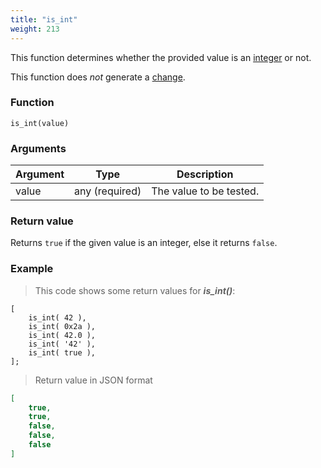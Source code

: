 ```yaml
---
title: "is_int"
weight: 213
---
```


This function determines whether the provided value is an [integer](../../data-types/int) or not.

This function does *not* generate a [change](../../overview/changes).

### Function

`is_int(value)`

### Arguments

Argument | Type | Description
-------- | ---- | -----------
value | any (required) | The value to be tested.

### Return value

Returns `true` if the given value is an integer, else it returns `false`.

### Example

> This code shows some return values for ***is_int()***:

```thingsdb,json_response
[
    is_int( 42 ),
    is_int( 0x2a ),
    is_int( 42.0 ),
    is_int( '42' ),
    is_int( true ),
];
```

> Return value in JSON format

```json
[
    true,
    true,
    false,
    false,
    false
]
```

